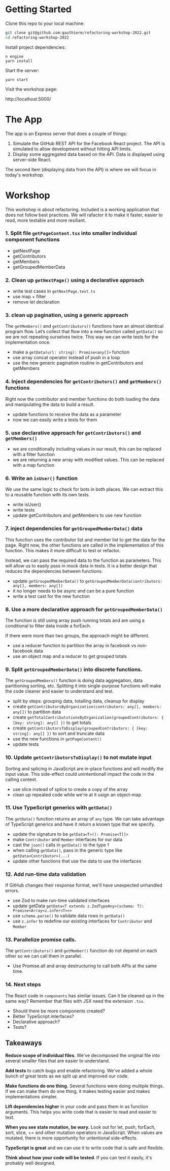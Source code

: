# Getting Started

Clone this repo to your local machine:

```sh
git clone git@github.com:gauthierm/refactoring-workshop-2022.git
cd refactoring-workshop-2022
```

Install project dependencies:

```
n engine
yarn install
```

Start the server:

```
yarn start
```

Visit the workshop page:

http://localhost:5000/

# The App

The app is an Express server that does a couple of things:

1. Simulate the GitHub REST API for the Facebook React project. The API is simulated to allow development without hitting API limits.
2. Display some aggregated data based on the API. Data is displayed using server-side React.

The second item (displaying data from the API) is where we will focus in today's workshop.

# Workshop

This workshop is about refactoring. Included is a working application that does not follow best practices. We will rafactor it to make it faster, easier to read, more testable and more resiliant.

### 1. Split file `getPageContent.tsx` into smaller individual component functions

- getNextPage
- getContributors
- getMembers
- getGroupedMemberData

### 2. Clean up `getNextPage()` using a declarative approach

- write test cases in `getNextPage.test.ts`
- use map + filter
- remove let declaration

### 3. clean up pagination, using a generic approach

The `getMembers()` and `getContributors()` functions have an almost identical
program flow. Let’s collect that flow into a new function called `getData()`
so we are not repeating ourselves twice. This way we can write tests for the
implementation once.

- make a `getData(url: string): Promise<any[]>` function
- use array concat operator instead of push in a loop
- use the new generic pagination routine in getContributors and getMembers

### 4. Inject dependencies for `getContributors()` and `getMembers()` functions

Right now the contributor and member functions do both loading the data and
manipulating the data to build a result.

- update functions to receive the data as a parameter
- now we can easily write a tests for them

### 5. use declarative approach for `getContributors()` and `getMembers()`

- we are conditionally including values in our result, this can be replaced with a filter function
- we are returning a new array with modified values. This can be replaced with a map function

### 6. Write an `isUser()` function

We use the same logic to check for bots in both places. We can extract this to
a reusable function with its own tests.

- write isUser()
- write tests
- update getContributors and getMembers to use new function

### 7. inject dependencies for `getGroupedMemberData()` data

This function uses the contributor list and member list to get the data for the
page. Right now, the other functions are called in the implementation of this
function. This makes it more difficult to test or refactor.

Instead, we can pass the required data to the function as parameters. This will
allow us to easily pass in mock data in tests. It is a better design that
reduces the dependencies between functions.

- update `getGroupedMemberData()` to `getGroupedMemberData(contributors: any[], members: any[])`
- it no longer needs to be async and can be a pure function
- write a test cast for the new function

### 8. Use a more declarative approach for `getGroupedMemberData()`

The function is still using array push running totals and are using a
conditional to filter data inside a forEach.

If there were more than two groups, the approach might be different.

- use a reducer function to partition the array in facebook vs non-facebook data
- use an object map and a reducer to get grouped totals

### 9. Split `getGroupedMemberData()` into discrete functions.

The `getGroupedMembers()` function is doing data aggregation, data partitioning
sorting, etc. Splitting it into single-purpose functions will make the code
cleaner and easier to understand and test.

- split by steps: grouping data, totalling data, cleanup for display
- create `getContributorsByOrganization(contributors: any[], members: any[])` to partition data
- create `getTotalContribututionsByOrganization(groupedContributors: { [key: string]: any[] })` to get totals
- create `getContributorsToDisplay(groupedContributors: { [key: string]: any[] })` to sort and truncate data
- use the new functions in `getPageContent()`
- update tests

### 10. Update `getContributorsToDisplay()` to not mutate input

Sorting and splicing in JavaScript are in-place functions and will modify the
input value. This side-effect could unintentionall impact the code in the
calling context.

- use slice instead of splice to create a copy of the array
- clean up repeated code while we're at it usign an object-map

### 11. Use TypeScript generics with `getData()`

The `getData()` function returns an array of `any` type. We can take advantage of TypeScript generics and have it return a known type that we specify.

- update the signature to be `getData<T>(): Promise<T[]>`
- make `Contributor` and `Member` interfaces for our data
- cast the `json()` calls in `getData()` to the type `T`
- when calling `getData()`, pass in the generic type like `getData<Contributor>(...)`
- update other functions that use the data to use the interfaces

### 12. Add run-time data validation

If GitHub changes their response format, we'll have unexpected unhandled errors.

- use Zod to make run-time validated interfaces
- update getData `getData<T extends z.ZodTypeAny>(schema: T): Promise<Array<z.infer<T>>>`
- use `schema.parse()` to validate data rows in `getData()`
- use `z.infer` to redefine our existing interfaces for `Contributor` and `Member`

### 13. Parallelize promise calls.

The `getContributors()` and `getMember()` function do not depend on each other so we can call them in parallel.

- Use Promise.all and array destructuring to call both APIs at the same time.

### 14. Next steps

The React code in `components` has similar issues. Can it be cleaned up in the same way? Remember that files with JSX need the extension `.tsx`.

- Should there be more components created?
- Better TypeScript interfaces?
- Declarative approach?
- Tests?

## Takeaways

**Reduce scope of individual files.** We've decomposed the original file into several smaller files that are easier to understand.

**Add tests** to catch bugs and enable refactoring. We've added a whole bunch of great tests as we split up and improved our code.

**Make functions do one thing.** Several functions were doing multiple things. If we can make them do one thing, it makes testing easier and makes implementations simpler.

**Lift dependencies higher** in your code and pass them in as function arguments. This helps you write code that is easier to read and easier to test.

**When you see state mutation, be wary.** Look out for let, push, forEach, sort, slice, += and other mutation operators in JavaScript. When values are mutated, there is more opportunity for untentional side-effects.

**TypeScript is great** and we can use it to write code that is safe and flexible.

**Think about how your code will be tested**. If you can test it easily, it's probably well designed.
